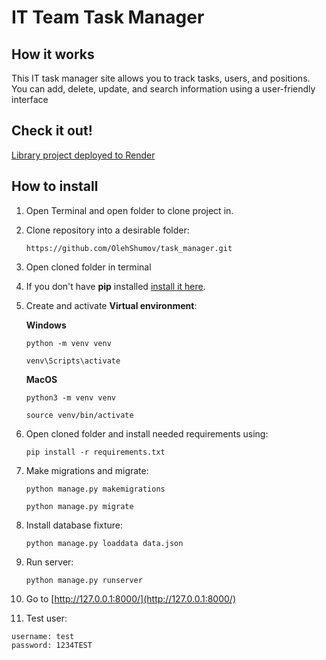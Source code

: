 # IT Team Task Manager

## How it works
This IT task manager site allows you to track tasks, 
users, and positions. You can add, delete, update, 
and search information using a user-friendly interface

## Check it out!
[Library project deployed to Render](https://task-manager-n7n0.onrender.com)


## How to install

1) Open Terminal and open folder to clone project in.

2) Clone repository into a desirable folder:

    ```
    https://github.com/OlehShumov/task_manager.git
    ```

3) Open cloned folder in terminal

4) If you don't have **pip** installed  [install it here](https://pip.pypa.io/en/stable/installation/#).

5) Create and activate **Virtual environment**:
   
   **Windows**
   ```
   python -m venv venv
   ```
   
   ```
   venv\Scripts\activate
   ```
   
   **MacOS**
   ```
   python3 -m venv venv
   ```
   
   ```
   source venv/bin/activate
   ```
   
6) Open cloned folder and install needed requirements using:

    ```
    pip install -r requirements.txt
    ```

7) Make migrations and migrate:

   ```
   python manage.py makemigrations
   ```
   ```
   python manage.py migrate
   ```

8) Install database fixture:

   ```
   python manage.py loaddata data.json
   ```

9) Run server:
   
   ```
   python manage.py runserver
   ```

10) Go to [http://127.0.0.1:8000/](http://127.0.0.1:8000/)
11) Test user:
   ```
   username: test
   password: 1234TEST
   ```


